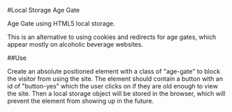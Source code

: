 #Local Storage Age Gate

Age Gate using HTML5 local storage.

This is an alternative to using cookies and redirects for age gates, which appear mostly on alcoholic beverage websites.

##Use

Create an absolute positioned element with a class of "age-gate" to block the visitor from using the site. The element should contain a button with an id of "button-yes" which the user clicks on if they are old enough to view the site. Then a local storage object will be stored in the browser, which will prevent the element from showing up in the future.
